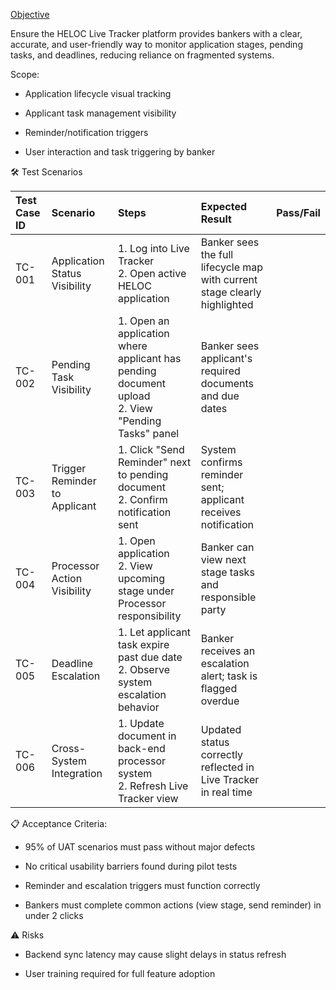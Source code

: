 <u>Objective</u>

Ensure the HELOC Live Tracker platform provides bankers with a clear, accurate, and user-friendly way to monitor application stages, pending tasks, and deadlines, reducing reliance on fragmented systems.

Scope:
- Application lifecycle visual tracking

- Applicant task management visibility

- Reminder/notification triggers

- User interaction and task triggering by banker

🛠️ Test Scenarios

| Test Case ID | Scenario | Steps | Expected Result | Pass/Fail |
|:---|:---|:---|:---|:---|
| TC-001 | Application Status Visibility | 1. Log into Live Tracker<br>2. Open active HELOC application | Banker sees the full lifecycle map with current stage clearly highlighted | |
| TC-002 | Pending Task Visibility | 1. Open an application where applicant has pending document upload<br>2. View \"Pending Tasks\" panel | Banker sees applicant's required documents and due dates | |
| TC-003 | Trigger Reminder to Applicant | 1. Click \"Send Reminder\" next to pending document<br>2. Confirm notification sent | System confirms reminder sent; applicant receives notification | |
| TC-004 | Processor Action Visibility | 1. Open application<br>2. View upcoming stage under Processor responsibility | Banker can view next stage tasks and responsible party | |
| TC-005 | Deadline Escalation | 1. Let applicant task expire past due date<br>2. Observe system escalation behavior | Banker receives an escalation alert; task is flagged overdue | |
| TC-006 | Cross-System Integration | 1. Update document in back-end processor system<br>2. Refresh Live Tracker view | Updated status correctly reflected in Live Tracker in real time | |

📋 Acceptance Criteria:
- 95% of UAT scenarios must pass without major defects

- No critical usability barriers found during pilot tests

- Reminder and escalation triggers must function correctly

- Bankers must complete common actions (view stage, send reminder) in under 2 clicks

⚠️ Risks
- Backend sync latency may cause slight delays in status refresh

- User training required for full feature adoption
